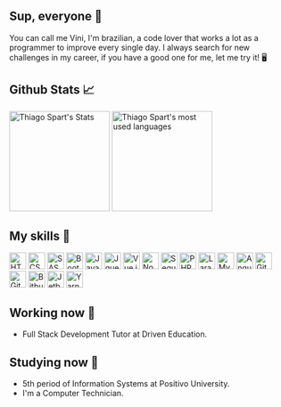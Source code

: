 ## Sup, everyone 👋

You can call me Vini, I'm brazilian, a code lover that works a lot as a programmer to improve every single day. I always search for new challenges in my career, if you have a good one for me, let me try it! 🖥️

## Github Stats 📈

<div>
	<img height="180em" src="https://github-readme-stats.vercel.app/api?username=viniciusgugelmin&show_icons=true&count_private=true&theme=midnight-purple" alt="Thiago Spart's Stats" />
	<img height="180em" src="https://github-readme-stats.vercel.app/api/top-langs/?username=viniciusgugelmin&layout=compact&theme=midnight-purple" alt="Thiago Spart's most used languages" />
</div>

## My skills 📜

<div>
	<img height="30" src='https://cdn.jsdelivr.net/gh/devicons/devicon/icons/html5/html5-original.svg' alt="HTML">
	<img height="30" src='https://cdn.jsdelivr.net/gh/devicons/devicon/icons/css3/css3-original.svg' alt="CSS">
	<img height="30" src='https://cdn.jsdelivr.net/gh/devicons/devicon/icons/sass/sass-original.svg' alt="SASS">
	<img height="30" src='https://cdn.jsdelivr.net/gh/devicons/devicon/icons/bootstrap/bootstrap-original.svg' alt="Bootstrap">
	<!--<img height="30" src='https://cdn.jsdelivr.net/gh/devicons/devicon/icons/vuetify/vuetify-original.svg' alt="Vuetify">-->
	<img height="30" src='https://cdn.jsdelivr.net/gh/devicons/devicon/icons/javascript/javascript-original.svg' alt="Javascript">
	<img height="30" src='https://cdn.jsdelivr.net/gh/devicons/devicon/icons/jquery/jquery-original.svg' alt="Jquery">
	<img height="30" src='https://cdn.jsdelivr.net/gh/devicons/devicon/icons/vuejs/vuejs-original.svg' alt="Vue.js">
	<img height="30" src='https://cdn.jsdelivr.net/gh/devicons/devicon/icons/nodejs/nodejs-original.svg' alt="Node.js">
	<img height="30" src='https://cdn.jsdelivr.net/gh/devicons/devicon/icons/sequelize/sequelize-original.svg' alt="Sequelize">
	<img height="30" src='https://cdn.jsdelivr.net/gh/devicons/devicon/icons/php/php-original.svg' alt="PHP">
	<img height="30" src='https://cdn.jsdelivr.net/gh/devicons/devicon/icons/laravel/laravel-plain.svg' alt="Laravel">
	<img height="30" src='https://cdn.jsdelivr.net/gh/devicons/devicon/icons/mysql/mysql-original.svg' alt="MySql">
	<img height="30" src='https://cdn.jsdelivr.net/gh/devicons/devicon/icons/angularjs/angularjs-original.svg' alt="Angular.js">
	<img height="30" src='https://cdn.jsdelivr.net/gh/devicons/devicon/icons/git/git-original.svg' alt="Git">
	<img height="30" src='https://cdn.jsdelivr.net/gh/devicons/devicon/icons/github/github-original.svg' alt="Github">
	<img height="30" src='https://cdn.jsdelivr.net/gh/devicons/devicon/icons/bitbucket/bitbucket-original.svg' alt="Bitbucket">
	<img height="30" src='https://cdn.jsdelivr.net/gh/devicons/devicon/icons/jetbrains/jetbrains-original.svg' alt="Jetbrains">
	<img height="30" src='https://cdn.jsdelivr.net/gh/devicons/devicon/icons/yarn/yarn-original.svg' alt="Yarn">
</div>

<!--
<a href="https://github.com/viniciusgugelmin/github-readme-streak-stats">
		<img height="180em" src="https://github-readme-streak-stats.herokuapp.com/?user=viniciusgugelmin&theme=midnight-purple#version3" alt="Vinícius Gugelmin's streak stats"/
</a>
-->


## Working now 💼

- Full Stack Development Tutor at Driven Education.

## Studying now 📘

- 5th period of Information Systems at Positivo University. 
- I'm a Computer Technician.
